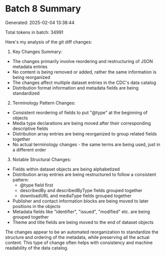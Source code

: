 # Batch 8 Summary

Generated: 2025-02-04 13:38:44

Total tokens in batch: 34991

Here's my analysis of the git diff changes:

1. Key Changes Summary:
- The changes primarily involve reordering and restructuring of JSON metadata entries
- No content is being removed or added, rather the same information is being reorganized
- The changes affect multiple dataset entries in the CDC's data catalog
- Distribution format information and metadata fields are being standardized

2. Terminology Pattern Changes:
- Consistent reordering of fields to put "@type" at the beginning of objects
- Media type declarations are being moved after their corresponding descriptive fields
- Distribution array entries are being reorganized to group related fields together
- No actual terminology changes - the same terms are being used, just in a different order

3. Notable Structural Changes:
- Fields within dataset objects are being alphabetized
- Distribution array entries are being restructured to follow a consistent pattern:
  - @type field first
  - describedBy and describedByType fields grouped together
  - downloadURL and mediaType fields grouped together
- Publisher and contact information blocks are being moved to later positions in the objects
- Metadata fields like "identifier", "issued", "modified" etc. are being grouped together
- Theme and title fields are being moved to the end of dataset objects

The changes appear to be an automated reorganization to standardize the structure and ordering of the metadata, while preserving all the actual content. This type of change often helps with consistency and machine readability of the data catalog.
